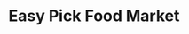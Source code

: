 ---
title: "Easy Pick Food Market"
url: /highland-park/easy-pick-food-market/
shop: Lebensmittel
---